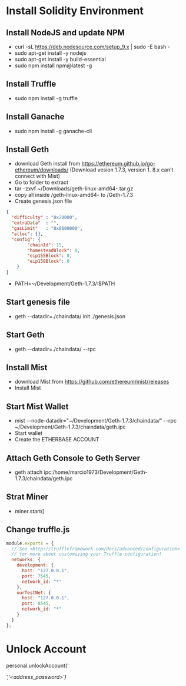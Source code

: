 # Install Solidity Environment

## Install NodeJS and update NPM

* curl -sL https://deb.nodesource.com/setup_9.x | sudo -E bash -
* sudo apt-get install -y nodejs
* sudo apt-get install -y build-essential
* sudo npm install npm@latest -g


## Install Truffle
* sudo npm install -g truffle 


## Install Ganache
* sudo npm install -g ganache-cli


## Install Geth
* download Geth install from https://ethereum.github.io/go-ethereum/downloads/ (Download vesion 1.7.3, version 1.
8.x can't connect with Mist)
* Go to folder to extract
* tar -zxvf ~/Downloads/geth-linux-amd64-<version>.tar.gz
* copy all inside /geth-linux-amd64-<version> to /Geth-1.7.3
* Create genesis.json file
```json
{
  "difficulty" : "0x20000",
  "extraData"  : "",
  "gasLimit"   : "0x8000000",
  "alloc": {},
  "config": {
        "chainId": 15,
        "homesteadBlock": 0,
        "eip155Block": 0,
        "eip158Block": 0
    }
}
```
* PATH=~/Development/Geth-1.7.3/:$PATH


## Start genesis file
* geth --datadir=./chaindata/ init ./genesis.json


## Start Geth
* geth --datadir=./chaindata/ --rpc


## Install Mist
* download Mist from https://github.com/ethereum/mist/releases
* Install Mist


## Start Mist Wallet
* mist --node-datadir="~/Development/Geth-1.7.3/chaindata/" --rpc ~/Development/Geth-1.7.3/chaindata/geth.ipc
* Start wallet
* Create the ETHERBASE ACCOUNT


## Attach Geth Console to Geth Server
* geth attach ipc:/home/marcio1973/Development/Geth-1.7.3/chaindata/geth.ipc 


## Strat Miner
* miner.start()

## Change truffle.js
```javascript
module.exports = {
  // See <http://truffleframework.com/docs/advanced/configuration>
  // for more about customizing your Truffle configuration!
  networks: {
    development: {
      host: "127.0.0.1",
      port: 7545,
      network_id: "*"
    },
    ourTestNet: {
      host: "127.0.0.1",
      port: 8545,
      network_id: "*" 
    }
  }
};
```

# Unlock Account
personal.unlockAccount('<address>','<address_password>')
